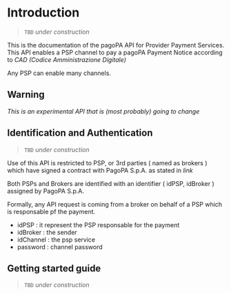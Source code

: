 
# Introduction

> `TBD` _under construction_

This is the documentation of the pagoPA API for Provider Payment Services. This API enables a PSP channel to pay a pagoPA Payment Notice according to _CAD (Codice Amministrazione Digitale)_

Any PSP can enable many channels.

## Warning

*This is an experimental API that is (most probably) going to change*

## Identification and Authentication

> `TBD` _under construction_

Use of this API is restricted to PSP, or 3rd parties ( named as brokers ) which have signed a contract with PagoPA S.p.A. as stated in _link_

Both PSPs and Brokers are identified with an identifier ( idPSP, idBroker )  assigned by PagoPA S.p.A.

Formally, any API request is coming from a broker on behalf of a PSP which is responsable pf the payment.

- idPSP : it represent the PSP responsable for the payment
- idBroker : the sender
- idChannel : the psp service
- password : channel password

## Getting started guide

> `TBD` _under construction_
